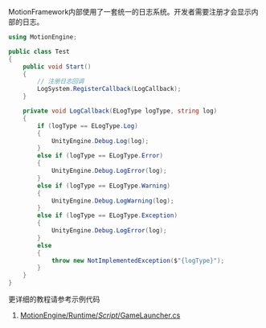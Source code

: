 MotionFramework内部使用了一套统一的日志系统。开发者需要注册才会显示内部的日志。

```C#
using MotionEngine;

public class Test
{
	public void Start()
	{
		// 注册日志回调
		LogSystem.RegisterCallback(LogCallback);
	}

	private void LogCallback(ELogType logType, string log)
	{
		if (logType == ELogType.Log)
		{
			UnityEngine.Debug.Log(log);
		}
		else if (logType == ELogType.Error)
		{
			UnityEngine.Debug.LogError(log);
		}
		else if (logType == ELogType.Warning)
		{
			UnityEngine.Debug.LogWarning(log);
		}
		else if (logType == ELogType.Exception)
		{
			UnityEngine.Debug.LogError(log);
		}
		else
		{
			throw new NotImplementedException($"{logType}");
		}
	}
}
```

更详细的教程请参考示例代码
1. [MotionEngine/Runtime/_Script_/GameLauncher.cs](https://github.com/gmhevinci/MotionFramework/blob/master/Assets/MotionGame/Runtime/_Script_/GameLauncher.cs)